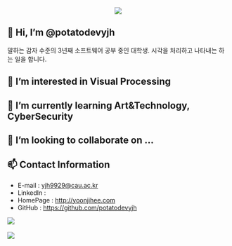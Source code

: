 <div align=center>
	<img src="https://capsule-render.vercel.app/api?type=waving&color=3D97FF&height=200&section=header&text=potatodevyjh&fontColor=17337A&fontSize=90" />	
</div>

## 👋 Hi, I’m @potatodevyjh
말하는 감자 수준의 3년째 소프트웨어 공부 중인 대학생.
시각을 처리하고 나타내는 하는 일을 합니다.

## 👀 I’m interested in Visual Processing
## 🌱 I’m currently learning Art&Technology, CyberSecurity
## 💞️ I’m looking to collaborate on ...
## 📫 Contact Information
- E-mail : yjh9929@cau.ac.kr
- LinkedIn : 
- HomePage : http://yoonjihee.com
- GitHub : https://github.com/potatodevyjh

<img src="https://github-readme-stats.vercel.app/api/top-langs/?username=potatodevyjh&layout=compact"><br><br>
<img src="https://github-readme-stats.vercel.app/api?username=potatodevyjh&show_icons=true">

<!---
potatodevyjh/potatodevyjh is a ✨ special ✨ repository because its `README.md` (this file) appears on your GitHub profile.
You can click the Preview link to take a look at your changes.
--->

